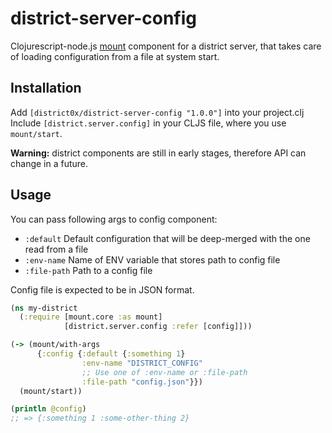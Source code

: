 # district-server-config

Clojurescript-node.js [mount](https://github.com/tolitius/mount) component for a district server, that takes care of loading configuration from a file at system start. 

## Installation
Add `[district0x/district-server-config "1.0.0"]` into your project.clj  
Include `[district.server.config]` in your CLJS file, where you use `mount/start`.

**Warning:** district components are still in early stages, therefore API can change in a future.

## Usage
You can pass following args to config component:   
* `:default` Default configuration that will be deep-merged with the one read from a file  
* `:env-name` Name of ENV variable that stores path to config file  
* `:file-path` Path to a config file  

Config file is expected to be in JSON format.
```clojure
(ns my-district
  (:require [mount.core :as mount]
            [district.server.config :refer [config]]))

(-> (mount/with-args
      {:config {:default {:something 1}
                :env-name "DISTRICT_CONFIG"
                ;; Use one of :env-name or :file-path
                :file-path "config.json"}})
  (mount/start))

(println @config)
;; => {:something 1 :some-other-thing 2}
```